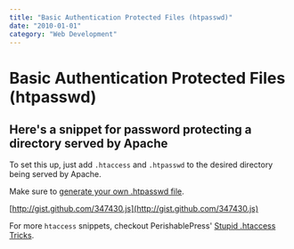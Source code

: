 ```yaml
---
title: "Basic Authentication Protected Files (htpasswd)"
date: "2010-01-01"
category: "Web Development"
---
```


# Basic Authentication Protected Files (htpasswd)

## Here's a snippet for password protecting a directory served by Apache

To set this up, just add `.htaccess` and `.htpasswd` to the desired directory being served by Apache.

 Make sure to [generate your own .htpasswd file](http://www.htaccesstools.com/htpasswd-generator/).

 [http://gist.github.com/347430.js](http://gist.github.com/347430.js)

 For more `htaccess` snippets, checkout PerishablePress' [Stupid .htaccess Tricks](http://perishablepress.com/press/2006/01/10/stupid-htaccess-tricks/).